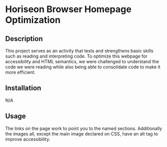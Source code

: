 # Horiseon Browser Homepage Optimization

## Description

This project serves as an activity that tests and strengthens basic skills such as reading and interpreting code.  To optimize this webpage for accessibility and HTML semantics, we were challenged to understand the code we were reading while also being able to consolidate code to make it more efficient.  

## Installation

N/A

## Usage

The links on the page work to point you to the named sections.  Additionally the images all, except the main image declared on CSS, have an alt tag to improve accessibility.  